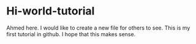 # Hi-world-tutorial
Ahmed here. I would like to create a new file for others to see. This is my first tutorial in github. I hope that this makes sense. 
